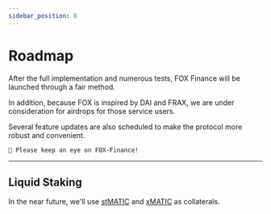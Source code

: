```yaml
---
sidebar_position: 8
---
```


# Roadmap

After the full implementation and numerous tests, FOX Finance will be launched through a fair method.

In addition, because FOX is inspired by DAI and FRAX, we are under consideration for airdrops for those service users.

Several feature updates are also scheduled to make the protocol more robust and convenient.

```
👀 Please keep an eye on FOX-Finance!
```

---

## Liquid Staking

In the near future, we'll use [stMATIC](https://lido.fi/polygon) and [xMATIC](https://polygon.staderlabs.com/liquid-staking/maticx) as collaterals.

<!-- 
In the near future, we use [Ankr](https://www.ankr.com/bnb-liquid-staking/)'s aBNBc token.

### Requirements

- Minimum value to stake: 0.502 BNB (the 0.002 part is the relayer fee).
- Minimum value to unstake: 0.5 BNB.
- Unbond time: 7–10 days.

### Fees

- Base fee: 10% of the Liquid Staking rewards as a fee.
- Relayer fee: 0.002 BNB.
- Unstaking fee: 0.004 BNB.
- Unstaking relay fee: 0.000075 BNB.
-->
